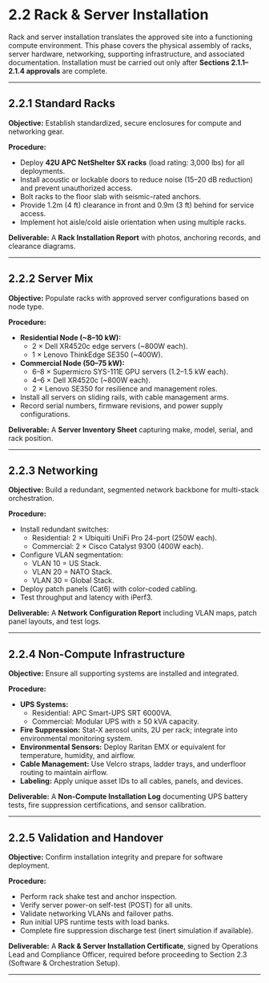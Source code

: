 # 2.2 Rack & Server Installation

Rack and server installation translates the approved site into a functioning compute environment. This phase covers the physical assembly of racks, server hardware, networking, supporting infrastructure, and associated documentation. Installation must be carried out only after **Sections 2.1.1–2.1.4 approvals** are complete.

---

## 2.2.1 Standard Racks

**Objective:** Establish standardized, secure enclosures for compute and networking gear.

**Procedure:**
- Deploy **42U APC NetShelter SX racks** (load rating: 3,000 lbs) for all deployments.
- Install acoustic or lockable doors to reduce noise (15–20 dB reduction) and prevent unauthorized access.
- Bolt racks to the floor slab with seismic-rated anchors.
- Provide 1.2m (4 ft) clearance in front and 0.9m (3 ft) behind for service access.
- Implement hot aisle/cold aisle orientation when using multiple racks.

**Deliverable:** A **Rack Installation Report** with photos, anchoring records, and clearance diagrams.

---

## 2.2.2 Server Mix

**Objective:** Populate racks with approved server configurations based on node type.

**Procedure:**
- **Residential Node (~8–10 kW):**
  - 2 × Dell XR4520c edge servers (~800W each).
  - 1 × Lenovo ThinkEdge SE350 (~400W).
- **Commercial Node (50–75 kW):**
  - 6–8 × Supermicro SYS-111E GPU servers (1.2–1.5 kW each).
  - 4–6 × Dell XR4520c (~800W each).
  - 2 × Lenovo SE350 for resilience and management roles.
- Install all servers on sliding rails, with cable management arms.
- Record serial numbers, firmware revisions, and power supply configurations.

**Deliverable:** A **Server Inventory Sheet** capturing make, model, serial, and rack position.

---

## 2.2.3 Networking

**Objective:** Build a redundant, segmented network backbone for multi-stack orchestration.

**Procedure:**
- Install redundant switches:
  - Residential: 2 × Ubiquiti UniFi Pro 24-port (250W each).
  - Commercial: 2 × Cisco Catalyst 9300 (400W each).
- Configure VLAN segmentation:
  - VLAN 10 = US Stack.
  - VLAN 20 = NATO Stack.
  - VLAN 30 = Global Stack.
- Deploy patch panels (Cat6) with color-coded cabling.
- Test throughput and latency with iPerf3.

**Deliverable:** A **Network Configuration Report** including VLAN maps, patch panel layouts, and test logs.

---

## 2.2.4 Non-Compute Infrastructure

**Objective:** Ensure all supporting systems are installed and integrated.

**Procedure:**
- **UPS Systems:**
  - Residential: APC Smart-UPS SRT 6000VA.
  - Commercial: Modular UPS with ≥ 50 kVA capacity.
- **Fire Suppression:** Stat-X aerosol units, 2U per rack; integrate into environmental monitoring system.
- **Environmental Sensors:** Deploy Raritan EMX or equivalent for temperature, humidity, and airflow.
- **Cable Management:** Use Velcro straps, ladder trays, and underfloor routing to maintain airflow.
- **Labeling:** Apply unique asset IDs to all cables, panels, and devices.

**Deliverable:** A **Non-Compute Installation Log** documenting UPS battery tests, fire suppression certifications, and sensor calibration.

---

## 2.2.5 Validation and Handover

**Objective:** Confirm installation integrity and prepare for software deployment.

**Procedure:**
- Perform rack shake test and anchor inspection.
- Verify server power-on self-test (POST) for all units.
- Validate networking VLANs and failover paths.
- Run initial UPS runtime tests with load banks.
- Complete fire suppression discharge test (inert simulation if available).

**Deliverable:** A **Rack & Server Installation Certificate**, signed by Operations Lead and Compliance Officer, required before proceeding to Section 2.3 (Software & Orchestration Setup).

---
